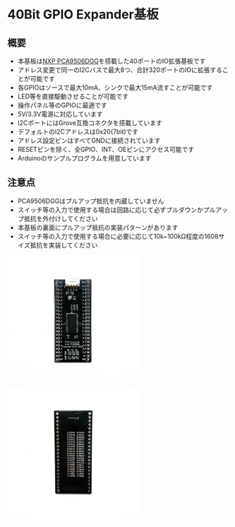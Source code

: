 # 40Bit GPIO Expander基板

## 概要
 * 本基板は[NXP PCA9506DGG][1]を搭載した40ポートのIO拡張基板です  
 * アドレス変更で同⼀のI2Cバスで最⼤8つ、合計320ポートのIOに拡張することが可能です  
 * 各GPIOはソースで最⼤10mA、シンクで最⼤15mA流すことが可能です  
 * LED等を直接駆動させることが可能です
 * 操作パネル等のGPIOに最適です  
 * 5V/3.3V電源に対応しています  
 * I2CポートにはGrove互換コネクタを搭載しています  
 * デフォルトのI2Cアドレスは0x20(7bit)です  
 * アドレス設定ピンはすべてGNDに接続されています  
 * RESETピンを除く、全GPIO、INT、OEピンにアクセス可能です
 * Arduinoのサンプルプログラムを用意しています   

## 注意点
 * PCA9506DGGはプルアップ抵抗を内蔵していません  
 * スイッチ等の入力で使用する場合は回路に応じて必ずプルダウンかプルアップ抵抗を外付けしてください  
 * 本基板の裏面にプルアップ抵抗の実装パターンがあります  
 * スイッチ等の入力で使用する場合に必要に応じて10k~100kΩ程度の1608サイズ抵抗を実装してください  

  [1]: https://www.nxp.com/products/interfaces/ic-spi-i3c-interface-devices/general-purpose-i-o-gpio/40-bit-ic-bus-i-o-port-with-reset-oe-and-int:PCA9505_06

<img src="/img/img1.JPG" width="300">
<img src="/img/img2.JPG" width="300">


